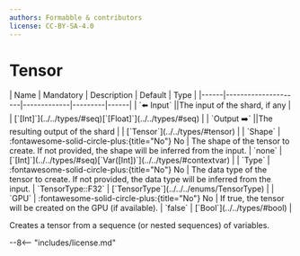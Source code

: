 ```yaml
---
authors: Formabble & contributors
license: CC-BY-SA-4.0
---
```



# Tensor

<div class="sh-parameters" markdown="1">
| Name | Mandatory | Description | Default | Type |
|------|---------------------|-------------|---------|------|
| `⬅️ Input` ||The input of the shard, if any | | [`[Int]`](../../types/#seq)[`[Float]`](../../types/#seq) |
| `Output ➡️` ||The resulting output of the shard | | [`Tensor`](../../types/#tensor) |
| `Shape` | :fontawesome-solid-circle-plus:{title="No"} No  | The shape of the tensor to create. If not provided, the shape will be inferred from the input. | `none` | [`[Int]`](../../types/#seq)[`Var([Int])`](../../types/#contextvar) |
| `Type` | :fontawesome-solid-circle-plus:{title="No"} No  | The data type of the tensor to create. If not provided, the data type will be inferred from the input. | `TensorType::F32` | [`TensorType`](../../../enums/TensorType) |
| `GPU` | :fontawesome-solid-circle-plus:{title="No"} No  | If true, the tensor will be created on the GPU (if available). | `false` | [`Bool`](../../types/#bool) |

</div>

Creates a tensor from a sequence (or nested sequences) of variables.

--8<-- "includes/license.md"

